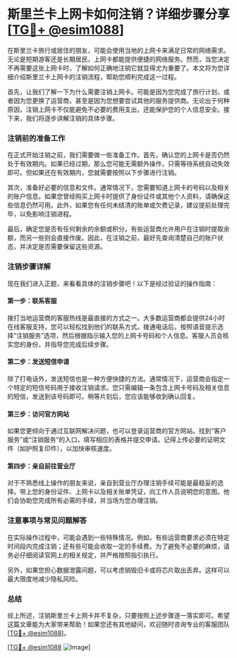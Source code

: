 # 斯里兰卡上网卡如何注销？详细步骤分享[[TG💪+ @esim1088](https://t.me/s/esim1088)]

在斯里兰卡旅行或居住的朋友，可能会使用当地的上网卡来满足日常的网络需求。无论是短期游客还是长期居民，上网卡都能提供便捷的网络服务。然而，当您决定不再需要这张上网卡时，了解如何正确地注销它就显得尤为重要了。本文将为您详细介绍斯里兰卡上网卡的注销流程，帮助您顺利完成这一过程。

首先，让我们了解一下为什么需要注销上网卡。可能是因为您完成了旅行计划，或者因为您更换了运营商，甚至是因为您想要尝试其他的服务提供商。无论出于何种原因，注销上网卡不仅能避免不必要的费用支出，还能保护您的个人信息安全。接下来，我们将逐步讲解注销的具体步骤。

### 注销前的准备工作

在正式开始注销之前，我们需要做一些准备工作。首先，确认您的上网卡是否仍然处于有效期内。如果已经过期，那么您可能无需额外操作，只需等待系统自动失效即可。但如果还在有效期内，您就需要按照以下步骤进行注销。

其次，准备好必要的信息和文件。通常情况下，您需要知道上网卡的号码以及相关的账户信息。如果您曾经购买上网卡时提供了身份证件或其他个人资料，请确保这些信息仍然可用。此外，如果您有任何未结清的账单或欠费记录，建议提前处理完毕，以免影响注销进程。

最后，确定您是否有任何剩余的余额或积分。有些运营商允许用户在注销时提取余额，而另一些则会直接作废。因此，在注销之前，最好先查询清楚自己的账户状态，并决定是否需要保留这些资源。

### 注销步骤详解

现在我们进入正题，来看看具体的注销步骤吧！以下是经过验证的操作指南：

#### 第一步：联系客服

拨打当地运营商的客服热线是最直接的方式之一。大多数运营商都会提供24小时在线客服支持，您可以轻松找到他们的联系方式。拨通电话后，按照语音提示选择“注销服务”选项，然后根据指示输入您的上网卡号码和个人信息。客服人员会核实您的身份，并指导您完成后续步骤。

#### 第二步：发送短信申请

除了打电话外，发送短信也是一种方便快捷的方法。通常情况下，运营商会指定一个特定的短信号码用于接收注销请求。您只需编辑一条包含上网卡号码及相关信息的短信，发送到该号码即可。稍等片刻后，您应该能够收到确认回复。

#### 第三步：访问官方网站

如果您更倾向于通过互联网解决问题，也可以登录运营商的官方网站。找到“客户服务”或“注销服务”的入口，填写相应的表格并提交申请。记得上传必要的证明文件（如护照复印件），以加快审核速度。

#### 第四步：亲自前往营业厅

对于不熟悉线上操作的朋友来说，亲自到营业厅办理注销手续可能是最稳妥的选择。带上您的身份证件、上网卡以及相关账单凭证，向工作人员说明您的意图。他们会协助您完成所有必需的手续，并当场为您办理注销。

### 注意事项与常见问题解答

在实际操作过程中，可能会遇到一些特殊情况。例如，有些运营商要求必须在特定时间段内完成注销；还有些可能会收取一定的手续费。为了避免不必要的麻烦，请务必仔细阅读官网上的相关规定，并严格按照指引执行。

另外，如果您担心数据泄露问题，可以考虑销毁旧卡或将芯片取出丢弃。这样可以最大限度地减少隐私风险。

### 总结

综上所述，注销斯里兰卡上网卡并不复杂，只要按照上述步骤逐一落实即可。希望这篇文章能为大家带来帮助！如果您还有其他疑问，欢迎随时咨询专业的客服团队[[TG💪+ @esim1088](https://t.me/s/esim1088)]。

[[TG💪+ @esim1088](https://t.me/s/esim1088) ![Image](https://i.postimg.cc/4NQfJmqS/Snipaste-2025-05-13-00-14-12.png)]